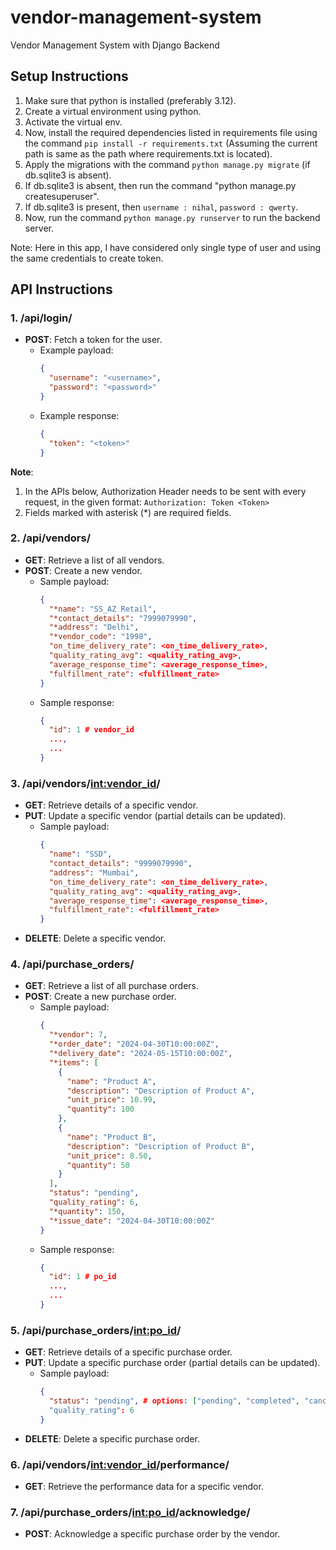 # vendor-management-system
Vendor Management System with Django Backend

## Setup Instructions

1. Make sure that python is installed (preferably 3.12).
2. Create a virtual environment using python.
3. Activate the virtual env.
4. Now, install the required dependencies listed in requirements file using the command `pip install -r requirements.txt` (Assuming the current path is same as the path where requirements.txt is located).
5. Apply the migrations with the command `python manage.py migrate` (if db.sqlite3 is absent).
6. If db.sqlite3 is absent, then run the command "python manage.py createsuperuser".
7. If db.sqlite3 is present, then `username : nihal`, `password : qwerty`.
8. Now, run the command `python manage.py runserver` to run the backend server.

Note: Here in this app, I have considered only single type of user and using the same credentials to create token.

## API Instructions

### 1. /api/login/
- **POST**: Fetch a token for the user.
  - Example payload:
    ```json
    {
      "username": "<username>",
      "password": "<password>"
    }
    ```
  - Example response:
    ```json
    {
      "token": "<token>"
    }
    ```

**Note**:
1. In the APIs below, Authorization Header needs to be sent with every request, in the given format: `Authorization: Token <Token>`
2. Fields marked with asterisk (*) are required fields.

### 2. /api/vendors/
- **GET**: Retrieve a list of all vendors.
- **POST**: Create a new vendor.
  - Sample payload:
    ```json
    {
      "*name": "SS_AZ Retail",
      "*contact_details": "7999079990",
      "*address": "Delhi",
      "*vendor_code": "1998",
      "on_time_delivery_rate": <on_time_delivery_rate>,
      "quality_rating_avg": <quality_rating_avg>,
      "average_response_time": <average_response_time>,
      "fulfillment_rate": <fulfillment_rate>
    }
    ```
  - Sample response:
    ```json
    {
      "id": 1 # vendor_id
      ...,
      ...
    }
    ```

### 3. /api/vendors/<int:vendor_id>/
- **GET**: Retrieve details of a specific vendor.
- **PUT**: Update a specific vendor (partial details can be updated).
  - Sample payload:
    ```json
    {
      "name": "SSD",
      "contact_details": "9999079990",
      "address": "Mumbai",
      "on_time_delivery_rate": <on_time_delivery_rate>,
      "quality_rating_avg": <quality_rating_avg>,
      "average_response_time": <average_response_time>,
      "fulfillment_rate": <fulfillment_rate>
    }
    ```
- **DELETE**: Delete a specific vendor.

### 4. /api/purchase_orders/
- **GET**: Retrieve a list of all purchase orders.
- **POST**: Create a new purchase order.
  - Sample payload:
    ```json
    {
      "*vendor": 7,
      "*order_date": "2024-04-30T10:00:00Z",
      "*delivery_date": "2024-05-15T10:00:00Z",
      "*items": [
        {
          "name": "Product A",
          "description": "Description of Product A",
          "unit_price": 10.99,
          "quantity": 100
        },
        {
          "name": "Product B",
          "description": "Description of Product B",
          "unit_price": 8.50,
          "quantity": 50
        }
      ],
      "status": "pending",
      "quality_rating": 6,
      "*quantity": 150,
      "*issue_date": "2024-04-30T10:00:00Z"
    }
    ```
  - Sample response:
    ```json
    {
      "id": 1 # po_id
      ...,
      ...
    }
    ```

### 5. /api/purchase_orders/<int:po_id>/
- **GET**: Retrieve details of a specific purchase order.
- **PUT**: Update a specific purchase order (partial details can be updated).
  - Sample payload:
    ```json
    {
      "status": "pending", # options: ["pending", "completed", "canceled"]
      "quality_rating": 6
    }
    ```
- **DELETE**: Delete a specific purchase order.

### 6. /api/vendors/<int:vendor_id>/performance/
- **GET**: Retrieve the performance data for a specific vendor.

### 7. /api/purchase_orders/<int:po_id>/acknowledge/
- **POST**: Acknowledge a specific purchase order by the vendor.
